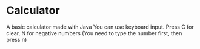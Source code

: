 # Calculator
 A basic calculator made with Java
 You can use keyboard input.
 Press C for clear, N for negative numbers (You need to type the number first, then press n)
 

